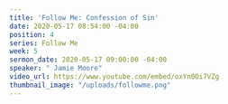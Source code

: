 ```yaml
---
title: 'Follow Me: Confession of Sin'
date: 2020-05-17 08:54:00 -04:00
position: 4
series: Follow Me
week: 5
sermon_date: 2020-05-17 09:00:00 -04:00
speaker: " Jamie Moore"
video_url: https://www.youtube.com/embed/oxYn0Oi7VZg
thumbnail_image: "/uploads/followme.png"
---
```


